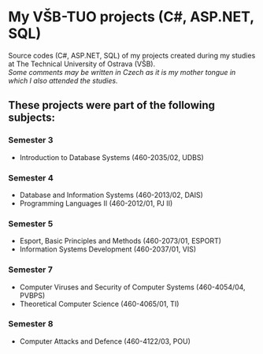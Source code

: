 # My VŠB-TUO projects (C#, ASP.NET, SQL)
Source codes (C#, ASP.NET, SQL) of my projects created during my studies at The Technical University of Ostrava (VŠB).\
*Some comments may be written in Czech as it is my mother tongue in which I also attended the studies.*

## These projects were part of the following subjects:
### Semester 3
- Introduction to Database Systems (460-2035/02, UDBS)
### Semester 4
- Database and Information Systems (460-2013/02, DAIS)
- Programming Languages II (460-2012/01, PJ II)
### Semester 5
- Esport, Basic Principles and Methods (460-2073/01, ESPORT)
- Information Systems Development (460-2037/01, VIS)
### Semester 7
- Computer Viruses and Security of Computer Systems (460-4054/04, PVBPS)
- Theoretical Computer Science (460-4065/01, TI)
### Semester 8
- Computer Attacks and Defence (460-4122/03, POU)
